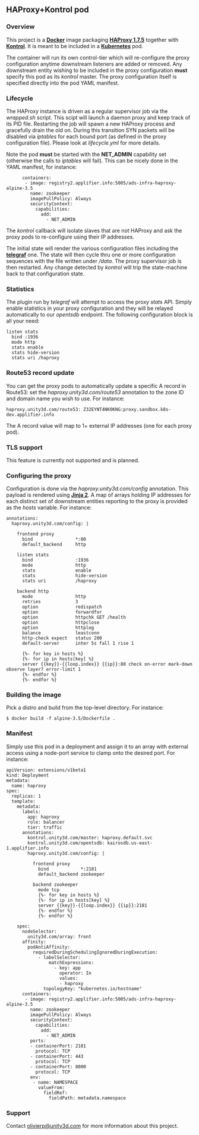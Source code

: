 ## HAProxy+Kontrol pod

### Overview

This project is a [**Docker**](https://www.docker.com) image packaging
[**HAProxy 1.7.5**](http://www.haproxy.org/) together with
[**Kontrol**](https://github.com/UnityTech/ads-infra-kontrol). It is meant
to be included in a [**Kubernetes**](https://github.com/GoogleCloudPlatform/kubernetes)
pod.

The container will run its own control-tier which will re-configure the proxy
configuration anytime downstream listeners are added or removed. Any downstream
entity wishing to be included in the proxy configuration **must** specify this
pod as its *kontrol* master. The proxy configuration itself is specified directly
into the pod YAML manifest.

### Lifecycle

The HAProxy instance is driven as a regular supervisor job via the *wrapped.sh* script.
This scipt will launch a daemon proxy and keep track of its PID file. Restarting the
job will spawn a new HAProxy process and gracefully drain the old on. During this
transition SYN packets will be disabled via *iptables* for each bound port (as defined
in the proxy configuration file). Please look at *lifecycle.yml* for more details.

Note the pod **must** be started with the **NET_ADMIN** capability set (otherwise the
calls to *iptables* will fail). This can be nicely done in the YAML manifest, for
instance:

```
      containers:
       - image: registry2.applifier.info:5005/ads-infra-haproxy-alpine-3.5
         name: zookeeper
         imagePullPolicy: Always
         securityContext:
           capabilities:
             add:
               - NET_ADMIN
```

The *kontrol* callback will isolate slaves that are not HAProxy and ask the proxy pods
to re-configure using their IP addresses.

The initial state will render the various configuration files including the
[**telegraf**](https://github.com/influxdata/telegraf) one. The state will then cycle
thru one or more configuration sequences with the file written under */data*. The
proxy supervisor job is then restarted. Any change detected by *kontrol* will trip
the state-machine back to that configuration state.

### Statistics

The plugin run by *telegraf* will attempt to access the proxy *stats* API. Simply
enable statistics in your proxy configuration and they will be relayed automatically
to our *opentsdb* endpoint. The following configuration block is all your need:

```
listen stats
  bind :1936
  mode http
  stats enable
  stats hide-version
  stats uri /haproxy
```

### Route53 record update

You can get the proxy pods to automatically update a specific A record in Route53:
set the *haproxy.unity3d.com/route53* annotation to the zone ID and domain name you
wish to use. For instance:

```
haproxy.unity3d.com/route53: Z32EYNT4NK0KNG:proxy.sandbox.k8s-dev.applifier.info
```

The A record value will map to 1+ external IP addresses (one for each proxy pod).

### TLS support

This feature is currently not supported and is planned.

### Configuring the proxy

Configuration is done via the *haproxy.unity3d.com/config* annotation. This payload
is rendered using [**Jinja 2**](http://jinja.pocoo.org/docs/2.9/). A map of arrays holding
IP addresses for each distinct set of downstream entities reporting to the proxy is
provided as the *hosts* variable. For instance:

```
annotations:
  haproxy.unity3d.com/config: |

    frontend proxy
      bind                *:80
      default_backend     http
    
    listen stats
      bind                :1936
      mode                http
      stats               enable
      stats               hide-version
      stats uri           /haproxy

    backend http
      mode                http
      retries             3
      option              redispatch
      option              forwardfor
      option              httpchk GET /health
      option              httpclose
      option              httplog
      balance             leastconn
      http-check expect   status 200
      default-server      inter 5s fall 1 rise 1

      {%- for key in hosts %}
      {%- for ip in hosts[key] %}
      server {{key}}-{{loop.index}} {{ip}}:80 check on-error mark-down observe layer7 error-limit 1
      {%- endfor %}
      {%- endfor %}
```

### Building the image

Pick a distro and build from the top-level directory. For instance:

```
$ docker build -f alpine-3.5/Dockerfile .
```

### Manifest

Simply use this pod in a deployment and assign it to an array with external access using a
node-port service to clamp onto the desired port. For instance:

```
apiVersion: extensions/v1beta1
kind: Deployment
metadata:
  name: haproxy
spec:
  replicas: 1
  template:
    metadata:
      labels:
        app: haproxy
        role: balancer
        tier: traffic
      annotations:
        kontrol.unity3d.com/master: haproxy.default.svc
        kontrol.unity3d.com/opentsdb: kairosdb.us-east-1.applifier.info
        haproxy.unity3d.com/config: |

          frontend proxy
            bind            *:2181
            default_backend zookeeper

          backend zookeeper
            mode tcp
            {%- for key in hosts %}
            {%- for ip in hosts[key] %}
            server {{key}}-{{loop.index}} {{ip}}:2181
            {%- endfor %}
            {%- endfor %}

    spec:
      nodeSelector:
        unity3d.com/array: front
      affinity:
        podAntiAffinity:
          requiredDuringSchedulingIgnoredDuringExecution:
            - labelSelector:
                matchExpressions:
                  - key: app
                    operator: In
                    values: 
                    - haproxy
              topologyKey: "kubernetes.io/hostname"
      containers:
       - image: registry2.applifier.info:5005/ads-infra-haproxy-alpine-3.5
         name: zookeeper
         imagePullPolicy: Always
         securityContext:
           capabilities:
             add:
               - NET_ADMIN
         ports:
         - containerPort: 2181
           protocol: TCP
         - containerPort: 443
           protocol: TCP
         - containerPort: 8000
           protocol: TCP
         env:
          - name: NAMESPACE
            valueFrom:
              fieldRef:
                fieldPath: metadata.namespace
```

### Support

Contact olivierp@unity3d.com for more information about this project.